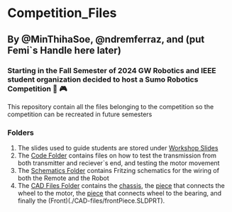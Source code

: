 # Competition_Files
## By @MinThihaSoe, @ndremferraz, and (put Femi`s Handle here later) 
### Starting in the Fall Semester of 2024 GW Robotics and IEEE student organization decided to host a Sumo Robotics Competition :checkered_flag: :video_game: 
This repository contain all the files belonging to the competition so the competition can be recreated in future semesters

### Folders
1. The slides used to guide students are stored under [Workshop Slides](./Workshop-Slides)
2. The [Code Folder](./Code) contains files on how to test the transmission from both transmitter and reciever`s end, and testing the motor movement
3. The [Schematics Folder](./Schematics) contains Fritzing schematics for the wiring of both the Remote and the Robot
4. The [CAD Files Folder](./CAD-Files) contains the [chassis](./CAD-Files/Chasis.SLDPRT), the [piece](./CAD-Files/motorToWheelConnector.SLDPRT) that connects the wheel to the motor, the [piece](./CAD-files/bearingConnector.SLDPRT) that connects wheel to the bearing, and finally the (Front)(./CAD-files/frontPiece.SLDPRT).

